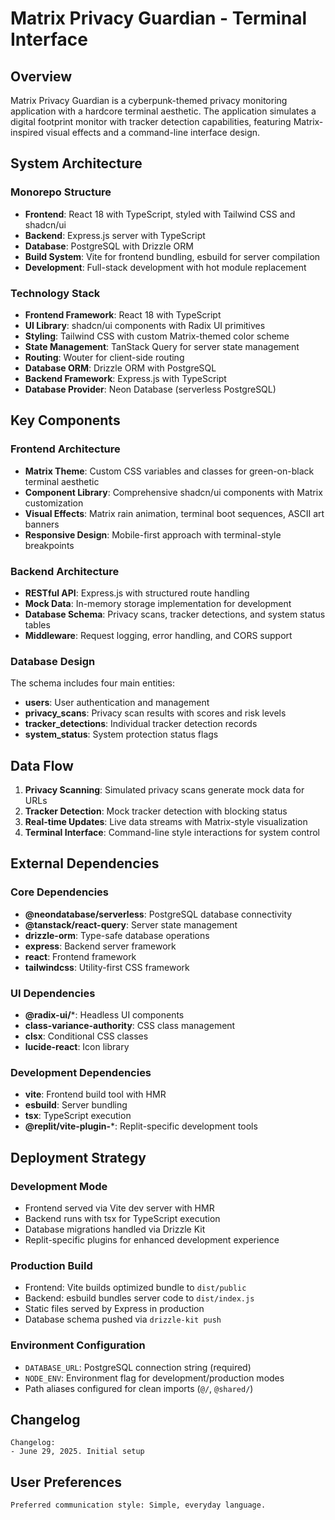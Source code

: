 # Matrix Privacy Guardian - Terminal Interface

## Overview

Matrix Privacy Guardian is a cyberpunk-themed privacy monitoring application with a hardcore terminal aesthetic. The application simulates a digital footprint monitor with tracker detection capabilities, featuring Matrix-inspired visual effects and a command-line interface design.

## System Architecture

### Monorepo Structure
- **Frontend**: React 18 with TypeScript, styled with Tailwind CSS and shadcn/ui
- **Backend**: Express.js server with TypeScript
- **Database**: PostgreSQL with Drizzle ORM
- **Build System**: Vite for frontend bundling, esbuild for server compilation
- **Development**: Full-stack development with hot module replacement

### Technology Stack
- **Frontend Framework**: React 18 with TypeScript
- **UI Library**: shadcn/ui components with Radix UI primitives
- **Styling**: Tailwind CSS with custom Matrix-themed color scheme
- **State Management**: TanStack Query for server state management
- **Routing**: Wouter for client-side routing
- **Database ORM**: Drizzle ORM with PostgreSQL
- **Backend Framework**: Express.js with TypeScript
- **Database Provider**: Neon Database (serverless PostgreSQL)

## Key Components

### Frontend Architecture
- **Matrix Theme**: Custom CSS variables and classes for green-on-black terminal aesthetic
- **Component Library**: Comprehensive shadcn/ui components with Matrix customization
- **Visual Effects**: Matrix rain animation, terminal boot sequences, ASCII art banners
- **Responsive Design**: Mobile-first approach with terminal-style breakpoints

### Backend Architecture
- **RESTful API**: Express.js with structured route handling
- **Mock Data**: In-memory storage implementation for development
- **Database Schema**: Privacy scans, tracker detections, and system status tables
- **Middleware**: Request logging, error handling, and CORS support

### Database Design
The schema includes four main entities:
- **users**: User authentication and management
- **privacy_scans**: Privacy scan results with scores and risk levels
- **tracker_detections**: Individual tracker detection records
- **system_status**: System protection status flags

## Data Flow

1. **Privacy Scanning**: Simulated privacy scans generate mock data for URLs
2. **Tracker Detection**: Mock tracker detection with blocking status
3. **Real-time Updates**: Live data streams with Matrix-style visualization
4. **Terminal Interface**: Command-line style interactions for system control

## External Dependencies

### Core Dependencies
- **@neondatabase/serverless**: PostgreSQL database connectivity
- **@tanstack/react-query**: Server state management
- **drizzle-orm**: Type-safe database operations
- **express**: Backend server framework
- **react**: Frontend framework
- **tailwindcss**: Utility-first CSS framework

### UI Dependencies
- **@radix-ui/***: Headless UI components
- **class-variance-authority**: CSS class management
- **clsx**: Conditional CSS classes
- **lucide-react**: Icon library

### Development Dependencies
- **vite**: Frontend build tool with HMR
- **esbuild**: Server bundling
- **tsx**: TypeScript execution
- **@replit/vite-plugin-***: Replit-specific development tools

## Deployment Strategy

### Development Mode
- Frontend served via Vite dev server with HMR
- Backend runs with tsx for TypeScript execution
- Database migrations handled via Drizzle Kit
- Replit-specific plugins for enhanced development experience

### Production Build
- Frontend: Vite builds optimized bundle to `dist/public`
- Backend: esbuild bundles server code to `dist/index.js`
- Static files served by Express in production
- Database schema pushed via `drizzle-kit push`

### Environment Configuration
- `DATABASE_URL`: PostgreSQL connection string (required)
- `NODE_ENV`: Environment flag for development/production modes
- Path aliases configured for clean imports (`@/`, `@shared/`)

## Changelog

```
Changelog:
- June 29, 2025. Initial setup
```

## User Preferences

```
Preferred communication style: Simple, everyday language.
```